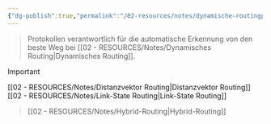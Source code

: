 ```yaml
---
{"dg-publish":true,"permalink":"/02-resources/notes/dynamische-routingprotokolle/","tags":["ausbildung/gfn/ap1","informatik/netzwerk/protokoll"],"noteIcon":"","updated":"2025-09-27T01:32:45.000+02:00"}
---
```


>Protokollen verantwortlich für die automatische Erkennung von den beste Weg bei [[02 - RESOURCES/Notes/Dynamisches Routing\|Dynamisches Routing]].

>[!important] 
[[02 - RESOURCES/Notes/Distanzvektor Routing\|Distanzvektor Routing]]
[[02 - RESOURCES/Notes/Link-State Routing\|Link-State Routing]]
>[[02 - RESOURCES/Notes/Hybrid-Routing\|Hybrid-Routing]]
